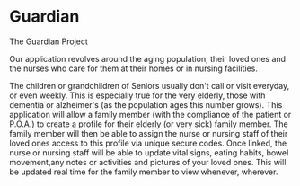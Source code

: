 # Guardian
The Guardian Project

Our application revolves around the aging population, their loved ones and the nurses who care for them at their homes or in nursing facilities. 



The children or grandchildren of Seniors usually don't call or visit everyday, or even weekly. This is especially true for the very elderly, those with dementia or alzheimer's (as the population ages this number grows). This application will allow a family member (with the compliance of the patient or P.O.A.) to create a profile for their elderly (or very sick) family member. The family member will then be able to assign the nurse or nursing staff of their loved ones access to this profile via unique secure codes. Once linked, the nurse or nursing staff will be able to update vital signs, eating habits, bowel movement,any notes or activities and pictures of your loved ones. This will be updated real time for the family member to view whenever, wherever.
